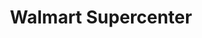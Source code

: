 ---
title: "Walmart Supercenter"
url: /frisco/walmart-supercenter-farm-to-market-road-423/
shop: supermarket
---